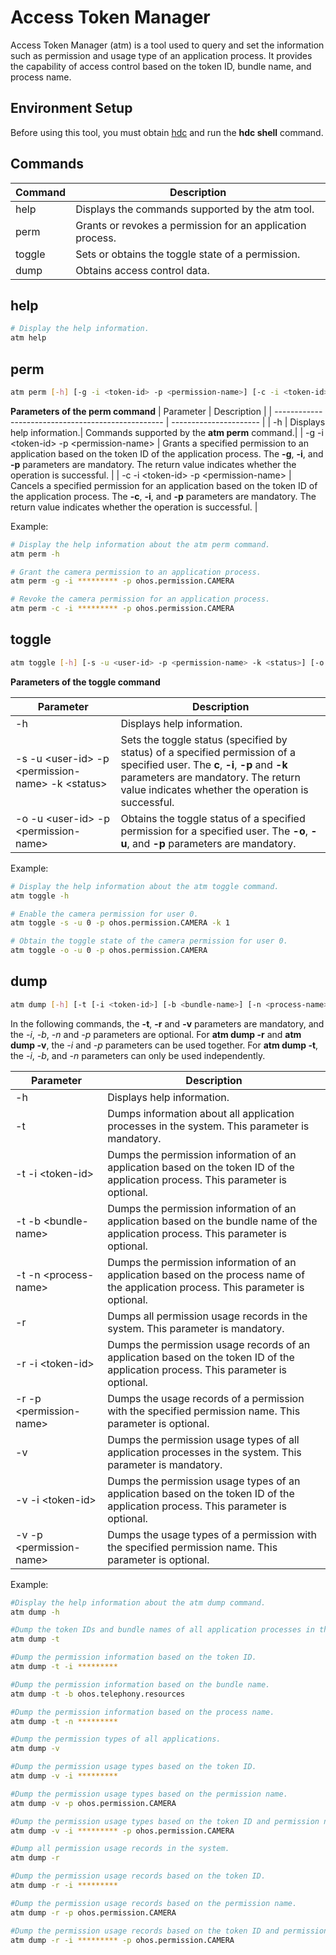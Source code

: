 # Access Token Manager

Access Token Manager (atm) is a tool used to query<!--Del--> and set<!--DelEnd--> the information such as permission and usage type of an application process. It provides the capability of access control based on the token ID, bundle name, and process name.

## Environment Setup
Before using this tool, you must obtain [hdc](../dfx/hdc.md) and run the **hdc shell** command.

## Commands

| Command               | Description|
| ------------------- | -----------|
| help                | Displays the commands supported by the atm tool.|
| <!--DelRow-->perm   | Grants or revokes a permission for an application process.|
| <!--DelRow-->toggle | Sets or obtains the toggle state of a permission.|
| dump                | Obtains access control data.|

## help

```bash
# Display the help information.
atm help
```


<!--Del-->

## perm
```bash
atm perm [-h] [-g -i <token-id> -p <permission-name>] [-c -i <token-id> -p <permission-name>]
```

**Parameters of the perm command**
| Parameter                                              | Description                 | 
| -------------------------------------------------- | ---------------------- | 
| -h                                        | Displays help information.| Commands supported by the **atm perm** command.|
| -g&nbsp;-i \<token-id\>&nbsp;-p \<permission-name\> | Grants a specified permission to an application based on the token ID of the application process. The **-g**, **-i**, and **-p** parameters are mandatory. The return value indicates whether the operation is successful.   | 
| -c&nbsp;-i \<token-id\>&nbsp;-p \<permission-name\> | Cancels a specified permission for an application based on the token ID of the application process. The **-c**, **-i**, and **-p** parameters are mandatory. The return value indicates whether the operation is successful.   | 

Example:

```bash
# Display the help information about the atm perm command.
atm perm -h

# Grant the camera permission to an application process.
atm perm -g -i ********* -p ohos.permission.CAMERA

# Revoke the camera permission for an application process.
atm perm -c -i ********* -p ohos.permission.CAMERA
```


## toggle

```bash
atm toggle [-h] [-s -u <user-id> -p <permission-name> -k <status>] [-o -u <user-id> -p <permission-name>]
```
**Parameters of the toggle command**

| Parameter                                                          | Description                               | 
| ----------------------------------------------------------------- | ----------------------------------- | 
| -h                                                     | Displays help information.             | 
| -s&nbsp;-u \<user-id\>&nbsp;-p \<permission-name\>&nbsp;-k \<status\> | Sets the toggle status (specified by status) of a specified permission of a specified user. The **c**, **-i**, **-p** and **-k** parameters are mandatory. The return value indicates whether the operation is successful.| 
| -o&nbsp;-u \<user-id\>&nbsp;-p \<permission-name\> | Obtains the toggle status of a specified permission for a specified user. The **-o**, **-u**, and **-p** parameters are mandatory.| 

Example:

```bash
# Display the help information about the atm toggle command.
atm toggle -h

# Enable the camera permission for user 0.
atm toggle -s -u 0 -p ohos.permission.CAMERA -k 1

# Obtain the toggle state of the camera permission for user 0.
atm toggle -o -u 0 -p ohos.permission.CAMERA
```

<!--DelEnd-->


## dump

<!--RP1-->
```bash
atm dump [-h] [-t [-i <token-id>] [-b <bundle-name>] [-n <process-name>]] [-r [-i <token-id>] [-p <permission-name>]] [-v [-i <token-id>] [-p <permission-name>]]
```
<!--RP1End-->

In the following commands, the **-t**, <!--Del-->**-r** <!--DelEnd-->and **-v** parameters are mandatory, and the *-i*, *-b*, *-n* and *-p* parameters are optional. For <!--Del-->**atm dump -r** and <!--DelEnd-->**atm dump -v**, the *-i* and *-p* parameters can be used together. For **atm dump -t**, the *-i*, *-b*, and *-n* parameters can only be used independently.

| Parameter                                         | Description                                                | 
| ----------------------------------------------- | ---------------------------------------------------- | 
| -h                                     | Displays help information.                             | 
| -t                                     | Dumps information about all application processes in the system. This parameter is mandatory.                            | 
| -t&nbsp;-i \<token-id\>                     | Dumps the permission information of an application based on the token ID of the application process. This parameter is optional.            | 
| -t&nbsp;-b \<bundle-name\>                  |  Dumps the permission information of an application based on the bundle name of the application process. This parameter is optional.    | 
| -t&nbsp;-n \<process-name\>                 |  Dumps the permission information of an application based on the process name of the application process. This parameter is optional. |
| <!--DelRow-->-r                        |  Dumps all permission usage records in the system. This parameter is mandatory.                          | 
| <!--DelRow-->-r&nbsp;-i \<token-id\>        | Dumps the permission usage records of an application based on the token ID of the application process. This parameter is optional.       | 
| <!--DelRow-->-r&nbsp;-p \<permission-name\> | Dumps the usage records of a permission with the specified permission name. This parameter is optional.                       |
| -v                                     | Dumps the permission usage types of all application processes in the system. This parameter is mandatory.                   | 
| -v&nbsp;-i \<token-id\>                     | Dumps the permission usage types of an application based on the token ID of the application process. This parameter is optional.        | 
| -v&nbsp;-p \<permission-name\>              | Dumps the usage types of a permission with the specified permission name. This parameter is optional.                       | 

Example:

```bash
#Display the help information about the atm dump command.
atm dump -h

#Dump the token IDs and bundle names of all application processes in the system.
atm dump -t

#Dump the permission information based on the token ID.
atm dump -t -i *********

#Dump the permission information based on the bundle name.
atm dump -t -b ohos.telephony.resources

#Dump the permission information based on the process name.
atm dump -t -n *********

#Dump the permission types of all applications.
atm dump -v

#Dump the permission usage types based on the token ID.
atm dump -v -i *********

#Dump the permission usage types based on the permission name.
atm dump -v -p ohos.permission.CAMERA

#Dump the permission usage types based on the token ID and permission name.
atm dump -v -i ********* -p ohos.permission.CAMERA
```

<!--Del-->
```bash
#Dump all permission usage records in the system.
atm dump -r

#Dump the permission usage records based on the token ID.
atm dump -r -i *********

#Dump the permission usage records based on the permission name.
atm dump -r -p ohos.permission.CAMERA

#Dump the permission usage records based on the token ID and permission name.
atm dump -r -i ********* -p ohos.permission.CAMERA
```
<!--DelEnd-->
